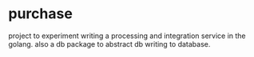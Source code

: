 # purchase

project to experiment writing a processing and integration service in the golang. also a db package to abstract db writing to database. 
